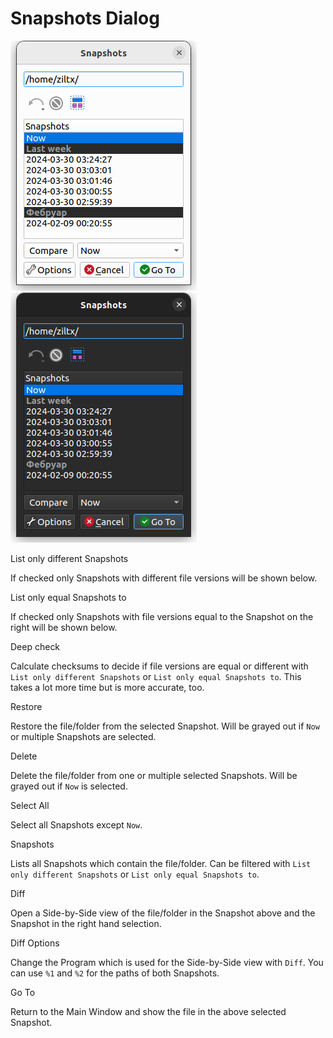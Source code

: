 # Snapshots Dialog

![Snapshots Dialog](_images/light/snapshotsdialog.png#only-light)
![Snapshots Dialog](_images/dark/snapshotsdialog.png#only-dark)

List only different Snapshots

If checked only Snapshots with different file versions will be shown below.

List only equal Snapshots to

If checked only Snapshots with file versions equal to the Snapshot on the right will be shown below.

Deep check

Calculate checksums to decide if file versions are equal or different with `List only different Snapshots` or `List only equal Snapshots to`. This takes a lot more time but is more accurate, too.

Restore

Restore the file/folder from the selected Snapshot. Will be grayed out if `Now` or multiple Snapshots are selected.

Delete

Delete the file/folder from one or multiple selected Snapshots. Will be grayed out if `Now` is selected.

Select All

Select all Snapshots except `Now`.

Snapshots

Lists all Snapshots which contain the file/folder. Can be filtered with `List only different Snapshots` or `List only equal Snapshots to`.

Diff

Open a Side-by-Side view of the file/folder in the Snapshot above and the Snapshot in the right hand selection.

Diff Options

Change the Program which is used for the Side-by-Side view with `Diff`. You can use `%1` and `%2` for the paths of both Snapshots.

Go To

Return to the Main Window and show the file in the above selected Snapshot.
